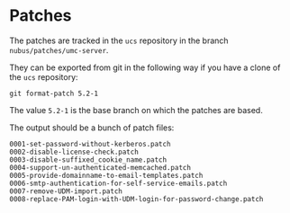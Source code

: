 # Patches

The patches are tracked in the `ucs` repository in the branch
`nubus/patches/umc-server`.

They can be exported from git in the following way if you have a clone of the
`ucs` repository:

```
git format-patch 5.2-1
```

The value `5.2-1` is the base branch on which the patches are based.

The output should be a bunch of patch files:

```
0001-set-password-without-kerberos.patch
0002-disable-license-check.patch
0003-disable-suffixed_cookie_name.patch
0004-support-un-authenticated-memcached.patch
0005-provide-domainname-to-email-templates.patch
0006-smtp-authentication-for-self-service-emails.patch
0007-remove-UDM-import.patch
0008-replace-PAM-login-with-UDM-login-for-password-change.patch
```
